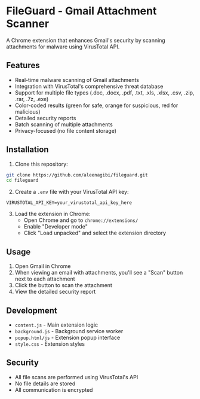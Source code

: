 # FileGuard - Gmail Attachment Scanner

A Chrome extension that enhances Gmail's security by scanning attachments for malware using VirusTotal API.

## Features

- Real-time malware scanning of Gmail attachments
- Integration with VirusTotal's comprehensive threat database
- Support for multiple file types (.doc, .docx, .pdf, .txt, .xls, .xlsx, .csv, .zip, .rar, .7z, .exe)
- Color-coded results (green for safe, orange for suspicious, red for malicious)
- Detailed security reports
- Batch scanning of multiple attachments
- Privacy-focused (no file content storage)

## Installation

1. Clone this repository:
```bash
git clone https://github.com/aleenagibi/fileguard.git
cd fileguard
```

2. Create a `.env` file with your VirusTotal API key:
```
VIRUSTOTAL_API_KEY=your_virustotal_api_key_here
```

3. Load the extension in Chrome:
   - Open Chrome and go to `chrome://extensions/`
   - Enable "Developer mode"
   - Click "Load unpacked" and select the extension directory

## Usage

1. Open Gmail in Chrome
2. When viewing an email with attachments, you'll see a "Scan" button next to each attachment
3. Click the button to scan the attachment
4. View the detailed security report

## Development

- `content.js` - Main extension logic
- `background.js` - Background service worker
- `popup.html/js` - Extension popup interface
- `style.css` - Extension styles

## Security

- All file scans are performed using VirusTotal's API
- No file details are stored
- All communication is encrypted


